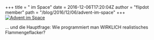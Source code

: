 +++
title = "<Advent> im Space"
date = 2016-12-06T17:20:04Z
author = "flipdot member"
path = "/blog/2016/12/06/advent-im-space"
+++
[![Advent im
Space](https://flipdot.org/blog/uploads/20161206_181349.serendipityThumb.jpg)](https://flipdot.org/blog/uploads/20161206_181349.jpg)

... und die Hauptfrage: Wie programmiert man WIRKLICH realistisches
Flammengeflacker?
